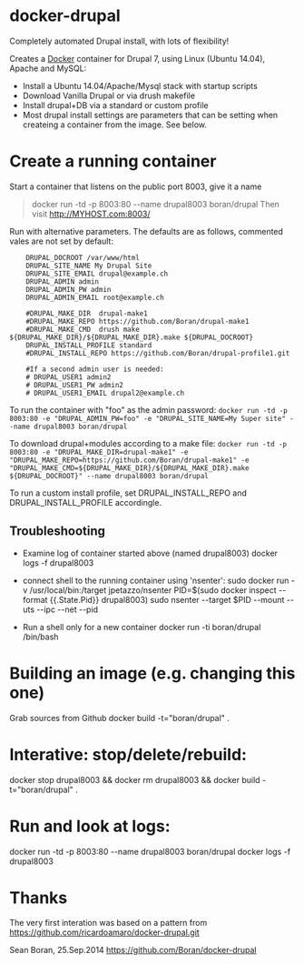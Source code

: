 docker-drupal
==============

Completely automated Drupal install, with lots of flexibility!

Creates a [Docker](http://docker.io) container for Drupal 7, using Linux (Ubuntu 14.04), Apache and MySQL:
- Install a Ubuntu 14.04/Apache/Mysql stack with startup scripts
- Download Vanilla Drupal or via drush makefile
- Install drupal+DB via a standard or custom profile
- Most drupal install settings are parameters that can be setting when createing a container from the image. See below.


# Create a running container
Start a container that listens on the public port 8003, give it a name
> docker run -td -p 8003:80 --name drupal8003 boran/drupal
Then visit http://MYHOST.com:8003/

Run with alternative parameters. The defaults are as follows, commented vales are not set by default:
```
    DRUPAL_DOCROOT /var/www/html
    DRUPAL_SITE_NAME My Drupal Site
    DRUPAL_SITE_EMAIL drupal@example.ch
    DRUPAL_ADMIN admin
    DRUPAL_ADMIN_PW admin
    DRUPAL_ADMIN_EMAIL root@example.ch

    #DRUPAL_MAKE_DIR  drupal-make1
    #DRUPAL_MAKE_REPO https://github.com/Boran/drupal-make1
    #DRUPAL_MAKE_CMD  drush make ${DRUPAL_MAKE_DIR}/${DRUPAL_MAKE_DIR}.make ${DRUPAL_DOCROOT}
    DRUPAL_INSTALL_PROFILE standard
    #DRUPAL_INSTALL_REPO https://github.com/Boran/drupal-profile1.git

    #If a second admin user is needed:
    # DRUPAL_USER1 admin2
    # DRUPAL_USER1_PW admin2
    # DRUPAL_USER1_EMAIL drupal2@example.ch
```

To run the container with "foo" as the admin password:
  `docker run -td -p 8003:80 -e "DRUPAL_ADMIN_PW=foo" -e "DRUPAL_SITE_NAME=My Super site" --name drupal8003 boran/drupal`

To download drupal+modules according to a make file:
  `docker run -td -p 8003:80 -e "DRUPAL_MAKE_DIR=drupal-make1" -e "DRUPAL_MAKE_REPO=https://github.com/Boran/drupal-make1" -e "DRUPAL_MAKE_CMD=${DRUPAL_MAKE_DIR}/${DRUPAL_MAKE_DIR}.make ${DRUPAL_DOCROOT}" --name drupal8003 boran/drupal`

To run a custom install profile, set DRUPAL_INSTALL_REPO and DRUPAL_INSTALL_PROFILE accordingle.


## Troubleshooting 
- Examine log of container started above (named drupal8003)
  docker logs -f drupal8003

- connect shell to the running container using 'nsenter':
  sudo docker run -v /usr/local/bin:/target jpetazzo/nsenter
    PID=$(sudo docker inspect --format {{.State.Pid}} drupal8003)
    sudo nsenter --target $PID --mount --uts --ipc --net --pid

- Run a shell only for a new container
  docker run -ti boran/drupal /bin/bash


# Building an image (e.g. changing this one)
  Grab sources from Github
  docker build -t="boran/drupal" .
  # Interative: stop/delete/rebuild:
  docker stop drupal8003 && docker rm drupal8003 && docker build -t="boran/drupal" .

  # Run and look at logs:
  docker run -td -p 8003:80 --name drupal8003 boran/drupal
  docker logs -f drupal8003


# Thanks 
The very first interation was based on a pattern from https://github.com/ricardoamaro/docker-drupal.git

Sean Boran, 25.Sep.2014  https://github.com/Boran/docker-drupal
